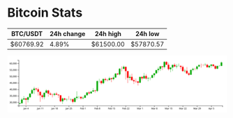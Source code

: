 # Bitcoin Stats

BTC/USDT|24h change|24h high|24h low|
|---|---|---|---|
|$60769.92|4.89%|$61500.00|$57870.57|

<img src="./chart.svg">
